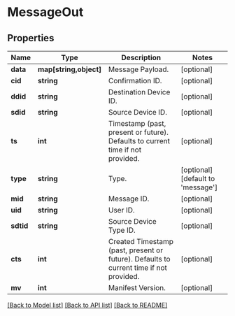 # MessageOut

## Properties
Name | Type | Description | Notes
------------ | ------------- | ------------- | -------------
**data** | **map[string,object]** | Message Payload. | [optional] 
**cid** | **string** | Confirmation ID. | [optional] 
**ddid** | **string** | Destination Device ID. | [optional] 
**sdid** | **string** | Source Device ID. | [optional] 
**ts** | **int** | Timestamp (past, present or future). Defaults to current time if not provided. | [optional] 
**type** | **string** | Type. | [optional] [default to 'message']
**mid** | **string** | Message ID. | [optional] 
**uid** | **string** | User ID. | [optional] 
**sdtid** | **string** | Source Device Type ID. | [optional] 
**cts** | **int** | Created Timestamp (past, present or future). Defaults to current time if not provided. | [optional] 
**mv** | **int** | Manifest Version. | [optional] 

[[Back to Model list]](../README.md#documentation-for-models) [[Back to API list]](../README.md#documentation-for-api-endpoints) [[Back to README]](../README.md)


